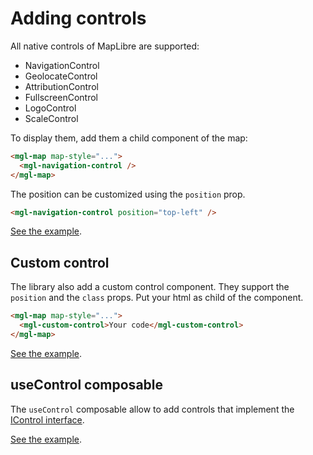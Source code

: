 # Adding controls

All native controls of MapLibre are supported:

- NavigationControl
- GeolocateControl
- AttributionControl
- FullscreenControl
- LogoControl
- ScaleControl

To display them, add them a child component of the map:

```html
<mgl-map map-style="...">
  <mgl-navigation-control />
</mgl-map>
```

The position can be customized using the `position` prop.

```html
<mgl-navigation-control position="top-left" />
```

[See the example](../examples/basic).

## Custom control

The library also add a custom control component. They support the `position` and the `class` props.
Put your html as child of the component.

```html
<mgl-map map-style="...">
  <mgl-custom-control>Your code</mgl-custom-control>
</mgl-map>
```

[See the example](../examples/custom-control).

## useControl composable

The `useControl` composable allow to add controls that implement the [IControl interface](https://maplibre.org/maplibre-gl-js/docs/API/interfaces/IControl/).

[See the example](../examples/use-control).
